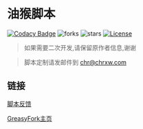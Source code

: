 # 油猴脚本

[![Codacy Badge][codacy_b]][Codacy] ![forks][forks_b] ![stars][stars_b] [![License][license_b]][License]

> 如果需要二次开发,请保留原作者信息,谢谢

> 脚本定制请发邮件到 chr@chrxw.com

## 链接

[脚本反馈][1]

[GreasyFork主页][2]

[1]:https://blog.chrxw.com/scripts.html
[2]:https://greasyfork.org/zh-CN/users/719636-chr233


[codacy_b]: https://app.codacy.com/project/badge/Grade/0c56f19da3ba42118a5b772dde88c088
[codacy]: https://www.codacy.com/gh/chr233/GM_Scripts/dashboard
[forks_b]: https://img.shields.io/github/forks/chr233/GM_Scripts
[stars_b]: https://img.shields.io/github/stars/chr233/GM_Scripts
[license]: https://github.com/chr233/GM_Scripts/blob/master/license
[license_b]: https://img.shields.io/github/license/chr233/GM_Scripts


